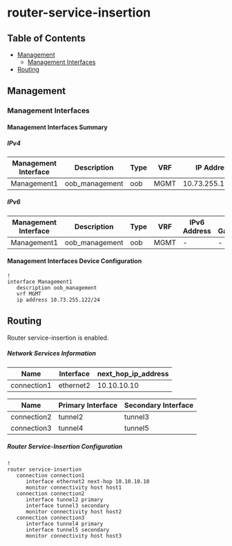 # router-service-insertion

## Table of Contents

- [Management](#management)
  - [Management Interfaces](#management-interfaces)
- [Routing](#routing)

## Management

### Management Interfaces

#### Management Interfaces Summary

##### IPv4

| Management Interface | Description | Type | VRF | IP Address | Gateway |
| -------------------- | ----------- | ---- | --- | ---------- | ------- |
| Management1 | oob_management | oob | MGMT | 10.73.255.122/24 | 10.73.255.2 |

##### IPv6

| Management Interface | Description | Type | VRF | IPv6 Address | IPv6 Gateway |
| -------------------- | ----------- | ---- | --- | ------------ | ------------ |
| Management1 | oob_management | oob | MGMT | - | - |

#### Management Interfaces Device Configuration

```eos
!
interface Management1
   description oob_management
   vrf MGMT
   ip address 10.73.255.122/24
```

## Routing

Router service-insertion is enabled.

##### Network Services Information

| Name | Interface | next_hop_ip_address |
| ---- | --------- | ------------------- |
| connection1 | ethernet2 | 10.10.10.10 |

| Name | Primary Interface | Secondary Interface |
| ---- | ----------------- | ------------------- |
| connection2 | tunnel2 | tunnel3 |
| connection3 | tunnel4 | tunnel5 |

##### Router Service-Insertion Configuration

```eos
!
router service-insertion
   connection connection1
      interface ethernet2 next-hop 10.10.10.10
      monitor connectivity host host1
   connection connection2
      interface tunnel2 primary
      interface tunnel3 secondary
      monitor connectivity host host2
   connection connection3
      interface tunnel4 primary
      interface tunnel5 secondary
      monitor connectivity host host3
```
